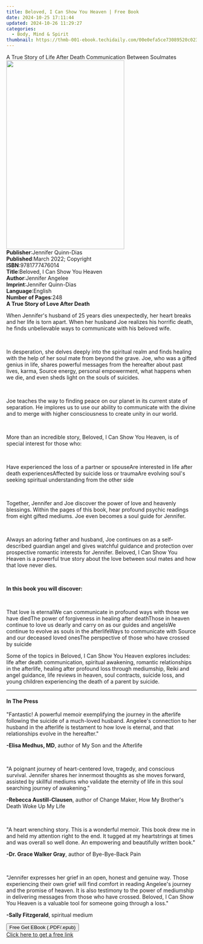 ```yaml
---
title: Beloved, I Can Show You Heaven | Free Book
date: 2024-10-25 17:11:44
updated: 2024-10-26 11:29:27
categories:
  - Body, Mind & Spirit
thumbnail: https://thmb-001-ebook.techidaily.com/00e0efa5ce73089520c023e04e622d681531500c02e44a569a47fc429d20d032.jpg
---
```

<main id="book-container">
  <div class="flex flex-col">
    <div class="book-brief flex-1 py-6 px-4 sm:p-6 md:py-10 md:px-8">
      <!-- brief-->
      <div class="book-brief-main">
        A True Story of Life After Death Communication Between Soulmates
      </div>
    </div>
    <div
      class="book-meta-info flex-1 grid gap-4 col-start-1 col-end-3 row-start-1 sm:mb-6 sm:grid-cols-4 lg:gap-6 lg:col-start-2 lg:row-end-6 lg:row-span-6 lg:mb-0"
    >
      <div
        class="book-meta-info-left place-content-center mt-4 p-4 text-sm leading-6 col-start-2 col-span-2 dark:text-slate-400"
      >
        <img
          class="w-full h-500 object-cover rounded-lg sm:h-255 sm:col-span-2 lg:col-span-full"
          src="https://img-001-ebook.techidaily.com/3d863aacd2792f52a02745930ecba3da6fdb762bb4a76c93302863f71ac2d0ac.jpg"
          alt=""
          width="312"
          height="500"
        />
      </div>
      <div
        class="book-meta-info-right mt-2 col-start-1 row-start-2 col-span-3 self-center"
      >
        <!-- meta data  -->
        <div class="flex flex-col px-4 md:px-8">
          <div class="flex-1">
            <strong>Publisher</strong>:<span class="px-2"
              >Jennifer Quinn-Dias</span
            >
          </div>
          <div class="flex-1">
            <strong>Published</strong>:<span class="px-2"
              >March 2022; Copyright</span
            >
          </div>
          <div class="flex-1">
            <strong>ISBN</strong>:<span class="px-2">9781777476014</span>
          </div>
          <div class="flex-1">
            <strong>Title</strong>:<span class="px-2"
              >Beloved, I Can Show You Heaven</span
            >
          </div>
          <div class="flex-1">
            <strong>Author</strong>:<span class="px-2">Jennifer Angelee</span>
          </div>
          <div class="flex-1">
            <strong>Imprint</strong>:<span class="px-2"
              >Jennifer Quinn-Dias</span
            >
          </div>
          <div class="flex-1">
            <strong>Language</strong>:<span class="px-2">English</span>
          </div>
          <div class="flex-1">
            <strong>Number of Pages</strong>:<span class="px-2">248</span>
          </div>
        </div>
      </div>
    </div>
    <div class="book-description flex-1 py-6 px-4 sm:p-6 md:py-10 md:px-8">
      <div class="book-description-main">
        <div accordion-content="" id="description">
          <strong>A True Story of Love After Death</strong>
          <p>
            When Jennifer's husband of 25 years dies unexpectedly, her heart
            breaks and her life is torn apart. When her husband Joe realizes his
            horrific death, he finds unbelievable ways to communicate with his
            beloved wife.
          </p>
          <p><br /></p>
          <p>
            In desperation, she delves deeply into the spiritual realm and finds
            healing with the help of her soul mate from beyond the grave. Joe,
            who was a gifted genius in life, shares powerful messages from the
            hereafter about past lives, karma, Source energy, personal
            empowerment, what happens when we die, and even sheds light on the
            souls of suicides.
          </p>
          <p><br /></p>
          <p>
            Joe teaches the way to finding peace on our planet in its current
            state of separation. He implores us to use our ability to
            communicate with the divine and to merge with higher consciousness
            to create unity in our world.
          </p>
          <p><br /></p>
          <p>
            More than an incredible story, Beloved, I Can Show You Heaven, is of
            special interest for those who:
          </p>
          <p><br /></p>
          Have experienced the loss of a partner or spouseAre interested in life
          after death experiencesAffected by suicide loss or traumaAre evolving
          soul's seeking spiritual understanding from the other side
          <p><br /></p>
          <p>
            Together, Jennifer and Joe discover the power of love and heavenly
            blessings. Within the pages of this book, hear profound psychic
            readings from eight gifted mediums. Joe even becomes a soul guide
            for Jennifer.
          </p>
          <p><br /></p>
          <p>
            Always an adoring father and husband, Joe continues on as a
            self-described guardian angel and gives watchful guidance and
            protection over prospective romantic interests for Jennifer.
            Beloved, I Can Show You Heaven is a powerful true story about the
            love between soul mates and how that love never dies.
          </p>
          <p><br /></p>
          <p><strong>In this book you will discover:</strong></p>
          <p><br /></p>
          That love is eternalWe can communicate in profound ways with those we
          have diedThe power of forgiveness in healing after deathThose in
          heaven continue to love us dearly and carry on as our guides and
          angelsWe continue to evolve as souls in the afterlifeWays to
          communicate with Source and our deceased loved onesThe perspective of
          those who have crossed by suicide<strong><br /></strong>
          <p>
            Some of the topics in Beloved, I Can Show You Heaven explores
            includes: life after death communication, spiritual awakening,
            romantic relationships in the afterlife, healing after profound loss
            through mediumship, Reiki and angel guidance, life reviews in
            heaven, soul contracts, suicide loss, and young children
            experiencing the death of a parent by suicide.
          </p>
        </div>
        <div class="accordion-fader"></div>
      </div>
    </div>
    <div class="book-excerpts flex-1 py-6 px-4 sm:p-6 md:py-10 md:px-8">
      <!-- excerpts-->
      <div class="book-excerpts-main">
        <hr />
        <h4 class="placeholder placeholder-heading">
          <span>In The Press</span>
        </h4>
        <p></p>
        <p>
          "Fantastic! A powerful memoir exemplifying the journey in the
          afterlife following the suicide of a much-loved husband. Angelee's
          connection to her husband in the afterlife is testament to how love is
          eternal, and that relationships evolve in the hereafter."
        </p>
        <p>
          <strong>-Elisa Medhus, MD</strong>, author of My Son and the Afterlife
        </p>
        <p><br /></p>
        <p>
          "A poignant journey of heart-centered love, tragedy, and conscious
          survival. Jennifer shares her innermost thoughts as she moves forward,
          assisted by skillful mediums who validate the eternity of life in this
          soul searching journey of awakening."
        </p>
        <p>
          <strong>-Rebecca Austill-Clausen</strong>, author of Change Maker, How
          My Brother's Death Woke Up My Life
        </p>
        <p><br /></p>
        <p>
          "A heart wrenching story. This is a wonderful memoir. This book drew
          me in and held my attention right to the end. It tugged at my
          heartstrings at times and was overall so well done. An empowering and
          beautifully written book."
        </p>
        <p>
          <strong>-Dr. Grace Walker Gray</strong>, author of Bye-Bye-Back Pain
        </p>
        <p><br /></p>
        <p>
          "Jennifer expresses her grief in an open, honest and genuine way.
          Those experiencing their own grief will find comfort in reading
          Angelee's journey and the promise of heaven. It is also testimony to
          the power of mediumship in delivering messages from those who have
          crossed. Beloved, I Can Show You Heaven is a valuable tool for someone
          going through a loss."
        </p>
        <p><strong>-Sally Fitzgerald</strong>, spiritual medium</p>
        <p></p>
      </div>
    </div>
    <div
      class="book-about-author flex-1 py-6 px-4 sm:p-6 md:py-10 md:px-8"
    ></div>
    <div class="book-free-get flex-1 py-6 px-4 sm:p-6 md:py-10 md:px-8">
      <button
        id="btn-free-get"
        class="bg-blue-500 hover:bg-blue-700 text-white font-bold py-2 px-4 rounded"
      >
        Free Get EBook (.PDF/.epub)
      </button>
      <div id="countdown-display" class="px-2 text-lg mt-2"></div>
      <a
        id="free-link"
        class="hidden bg-blue-500 hover:bg-blue-700 text-white font-bold py-2 px-4 rounded"
        href="https://www.ebooks.com/en-us/book/210518965/beloved-i-can-show-you-heaven/jennifer-angelee/"
        target="_blank"
        >Click here to get a free link</a
      >
    </div>
    <script>
      let countdownTime = 0;
      let countdownInterval = null;
      document
        .getElementById('btn-free-get')
        .addEventListener('click', startCountdown);
      function startCountdown() {
        countdownTime = new Date().getTime() + 60000 * 3;
        countdownInterval = setInterval(updateCountdown, 1000);
        document.getElementById('btn-free-get').disabled = true;
        document
          .getElementById('btn-free-get')
          .classList.add('bg-gray-500', 'cursor-not-allowed');
      }
      function updateCountdown() {
        let currentTime = new Date().getTime();
        let timeLeft = countdownTime - currentTime;
        let secondsLeft = Math.floor(timeLeft / 1000);
        document.getElementById('countdown-display').innerHTML =
          `Remaining time: ${secondsLeft} seconds.`;
        if (secondsLeft <= 0) {
          clearInterval(countdownInterval);
          document.getElementById('btn-free-get').classList.add('hidden');
          document.getElementById('free-link').classList.remove('hidden');
          document.getElementById('countdown-display').innerHTML = '';
        }
      }
    </script>
  </div>
</main>
